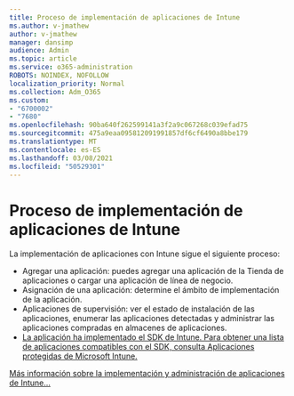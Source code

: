 ```yaml
---
title: Proceso de implementación de aplicaciones de Intune
ms.author: v-jmathew
author: v-jmathew
manager: dansimp
audience: Admin
ms.topic: article
ms.service: o365-administration
ROBOTS: NOINDEX, NOFOLLOW
localization_priority: Normal
ms.collection: Adm_O365
ms.custom:
- "6700002"
- "7680"
ms.openlocfilehash: 90ba640f262599141a3f2a9c067268c039efad75
ms.sourcegitcommit: 475a9eaa095812091991857df6cf6490a8bbe179
ms.translationtype: MT
ms.contentlocale: es-ES
ms.lasthandoff: 03/08/2021
ms.locfileid: "50529301"
---
```

# <a name="intune-app-deployment-process"></a>Proceso de implementación de aplicaciones de Intune

La implementación de aplicaciones con Intune sigue el siguiente proceso:

- Agregar una aplicación: puedes agregar una aplicación de la Tienda de aplicaciones o cargar una aplicación de línea de negocio.
- Asignación de una aplicación: determine el ámbito de implementación de la aplicación.
- Aplicaciones de supervisión: ver el estado de instalación de las aplicaciones, enumerar las aplicaciones detectadas y administrar las aplicaciones compradas en almacenes de aplicaciones.
- [La aplicación ha implementado el SDK de Intune. Para obtener una lista de aplicaciones compatibles con el SDK, consulta Aplicaciones protegidas de Microsoft Intune.](https://docs.microsoft.com/mem/intune/apps/apps-supported-intune-apps)

[Más información sobre la implementación y administración de aplicaciones de Intune...](https://docs.microsoft.com/mem/intune/apps/app-management)
